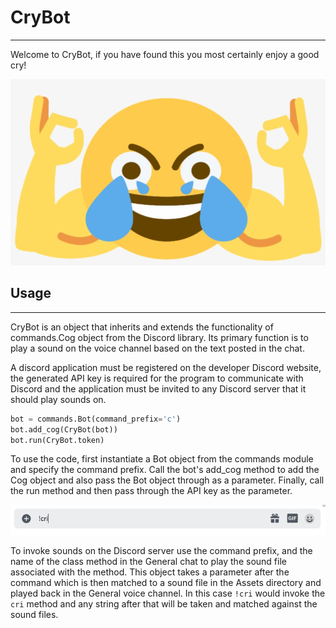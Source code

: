 # CryBot

---

Welcome to CryBot, if you have found this you most certainly enjoy a good cry! 

![cry](Assets/img.jpg)

## Usage

---

CryBot is an object that inherits and extends the functionality of commands.Cog object from the Discord
library. Its primary function is to play a sound on the voice channel based on the text posted in the chat.

A discord application must be registered on the developer Discord website, the generated API key is required
for the program to communicate with Discord and the application must be invited to any Discord server that
it should play sounds on.

```python
bot = commands.Bot(command_prefix='c')
bot.add_cog(CryBot(bot))
bot.run(CryBot.token)
```

To use the code, first instantiate a Bot object from the commands module and specify the command prefix.
Call the bot's add_cog method to add the Cog object and also pass the Bot object through as a parameter.
Finally, call the run method and then pass through the API key as the parameter.


![cord shot](Assets/cord%20scrneeshot.png)

To invoke sounds on the Discord server use the command prefix, and the name of the class method in the
General chat to play the sound file associated with the method. This object takes a parameter after the
command which is then matched to a sound file in the Assets directory and played back in the General
voice channel. In this case `!cri` would invoke the `cri` method and any string after that will be taken
and matched against the sound files.